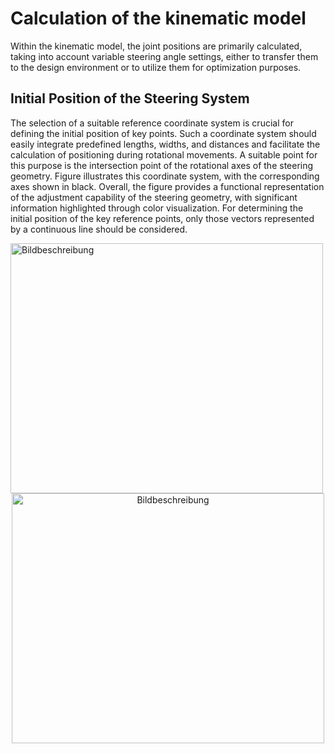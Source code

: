 # Calculation of the kinematic model
Within the kinematic model, the joint positions are primarily calculated, taking into account variable steering angle settings, either to transfer them to the design environment or to utilize them for optimization purposes.

## Initial Position of the Steering System
The selection of a suitable reference coordinate system is crucial for defining the initial position of key points. Such a coordinate system should easily integrate predefined lengths, widths, and distances and facilitate the calculation of positioning during rotational movements. A suitable point for this purpose is the intersection point of the rotational axes of the steering geometry. Figure illustrates this coordinate system, with the corresponding axes shown in black. Overall, the figure provides a functional representation of the adjustment capability of the steering geometry, with significant information highlighted through color visualization. For determining the initial position of the key reference points, only those vectors represented by a continuous line should be considered.

<img src="https://github.com/adribrune/micromobilitykinematics.jl/blob/main/docs/src/assets/Screenshot%202024-05-07%20102221.png" alt="Bildbeschreibung" width="500" height="400">


<div style="text-align:center;">
    <img src="https://github.com/adribrune/micromobilitykinematics.jl/blob/main/docs/src/assets/Screenshot%202024-05-07%20102221.png" alt="Bildbeschreibung" width="500" height="400">
</div>


##